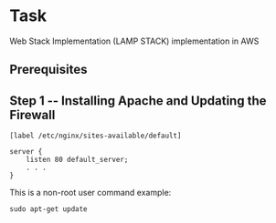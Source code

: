 # Task
Web Stack Implementation (LAMP STACK) implementation in AWS


## Prerequisites

## Step 1 -- Installing Apache and Updating the Firewall
```nginx
[label /etc/nginx/sites-available/default]

server {
    listen 80 default_server;
    . . .
}
```

This is a non-root user command example:

```command
sudo apt-get update
```
